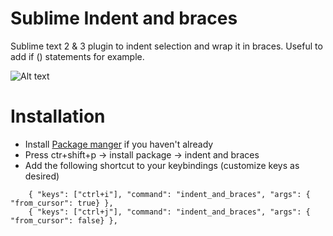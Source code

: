 # Sublime Indent and braces
Sublime text 2 & 3 plugin to indent selection and wrap it in braces. Useful to add if () statements for example.

![Alt text](http://fat.gfycat.com/HelpfulFittingCrownofthornsstarfish.gif)

Installation
============

* Install [Package manger](http://packagecontrol.io/) if you haven't already
* Press ctr+shift+p -> install package -> indent and braces
* Add the following shortcut to your keybindings (customize keys as desired)
````
    { "keys": ["ctrl+i"], "command": "indent_and_braces", "args": { "from_cursor": true} },
    { "keys": ["ctrl+j"], "command": "indent_and_braces", "args": { "from_cursor": false} },
````
